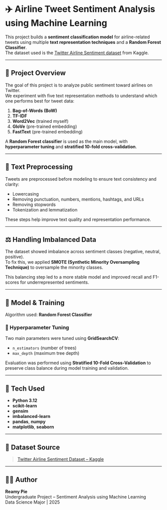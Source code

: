# ✈️ Airline Tweet Sentiment Analysis using Machine Learning

This project builds a **sentiment classification model** for airline-related tweets using multiple **text representation techniques** and a **Random Forest Classifier**.  
The dataset used is the [Twitter Airline Sentiment dataset](https://www.kaggle.com/datasets/crowdflower/twitter-airline-sentiment/data) from Kaggle.

---

## 📘 Project Overview
The goal of this project is to analyze public sentiment toward airlines on Twitter.  
We experiment with five text representation methods to understand which one performs best for tweet data:

1. **Bag-of-Words (BoW)**
2. **TF-IDF**
3. **Word2Vec** (trained myself)
4. **GloVe** (pre-trained embedding)
5. **FastText** (pre-trained embedding)

A **Random Forest classifier** is used as the main model, with **hyperparameter tuning** and **stratified 10-fold cross-validation**.

---

## 🧹 Text Preprocessing
Tweets are preprocessed before modeling to ensure text consistency and clarity:
- Lowercasing  
- Removing punctuation, numbers, mentions, hashtags, and URLs  
- Removing stopwords  
- Tokenization and lemmatization  

These steps help improve text quality and representation performance.

---

## ⚖️ Handling Imbalanced Data
The dataset showed imbalance across sentiment classes (negative, neutral, positive).  
To fix this, we applied **SMOTE (Synthetic Minority Oversampling Technique)** to oversample the minority classes.

This balancing step led to a more stable model and improved recall and F1-scores for underrepresented sentiments.

---

## 🤖 Model & Training
Algorithm used: **Random Forest Classifier**

### 🔧 Hyperparameter Tuning
Two main parameters were tuned using **GridSearchCV**:
- `n_estimators` (number of trees)
- `max_depth` (maximum tree depth)

Evaluation was performed using **Stratified 10-Fold Cross-Validation** to preserve class balance during model training and validation.

---

## 🧠 Tech Used
- **Python 3.12**
- **scikit-learn**
- **gensim**
- **imbalanced-learn**
- **pandas**, **numpy**
- **matplotlib**, **seaborn**

---

## 📎 Dataset Source
> [Twitter Airline Sentiment Dataset – Kaggle](https://www.kaggle.com/datasets/crowdflower/twitter-airline-sentiment/data)

---

## 👩‍💻 Author
**Reamy Pie**  
Undergraduate Project – Sentiment Analysis using Machine Learning  
Data Science Major | 2025
